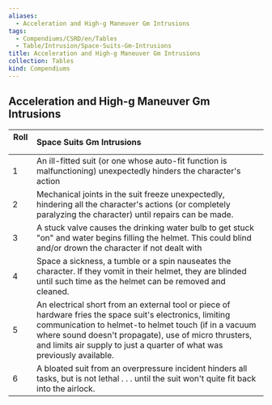 ```yaml
---
aliases:
  - Acceleration and High-g Maneuver Gm Intrusions
tags:
  - Compendiums/CSRD/en/Tables
  - Table/Intrusion/Space-Suits-Gm-Intrusions
title: Acceleration and High-g Maneuver Gm Intrusions
collection: Tables
kind: Compendiums
---
```

## Acceleration and High-g Maneuver Gm Intrusions
|  Roll &nbsp; &nbsp; | Space Suits Gm Intrusions  |
| ------------- | :----------- |
| 1 | An ill-fitted suit (or one whose auto-fit function is malfunctioning) unexpectedly hinders the character's action |
| 2 | Mechanical joints in the suit freeze unexpectedly, hindering all the character's actions (or completely paralyzing the character) until repairs can be made. |
| 3 | A stuck valve causes the drinking water bulb to get stuck "on" and water begins filling the helmet. This could blind and/or drown the character if not dealt with |
| 4 | Space a sickness, a tumble or a spin nauseates the character. If they vomit in their helmet, they are blinded until such time as the helmet can be removed and cleaned. |
| 5 | An electrical short from an external tool or piece of hardware fries the space suit's electronics, limiting communication to helmet-to helmet touch (if in a vacuum where sound doesn't propagate), use of micro thrusters, and limits air supply to just a quarter of what was previously available. |
| 6 | A bloated suit from an overpressure incident hinders all tasks, but is not lethal . . . until the suit won't quite fit back into the airlock. |